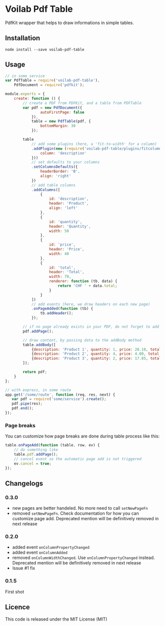 Voilab Pdf Table
====================

PdfKit wrapper that helps to draw informations in simple tables.

## Installation

```
node install --save voilab-pdf-table
```

## Usage

```js
// in some service
var PdfTable = require('voilab-pdf-table'),
    PdfDocument = require('pdfkit');

module.exports = {
    create: function () {
        // create a PDF from PDFKit, and a table from PDFTable
        var pdf = new PdfDocument({
                autoFirstPage: false
            }),
            table = new PdfTable(pdf, {
                bottomMargin: 30
            });

        table
            // add some plugins (here, a 'fit-to-width' for a column)
            .addPlugin(new (require('voilab-pdf-table/plugins/fitcolumn'))({
                column: 'description'
            }))
            // set defaults to your columns
            .setColumnsDefaults({
                headerBorder: 'B',
                align: 'right'
            })
            // add table columns
            .addColumns([
                {
                    id: 'description',
                    header: 'Product',
                    align: 'left'
                },
                {
                    id: 'quantity',
                    header: 'Quantity',
                    width: 50
                },
                {
                    id: 'price',
                    header: 'Price',
                    width: 40
                },
                {
                    id: 'total',
                    header: 'Total',
                    width: 70,
                    renderer: function (tb, data) {
                        return 'CHF ' + data.total;
                    }
                }
            ])
            // add events (here, we draw headers on each new page)
            .onPageAdded(function (tb) {
                tb.addHeader();
            });

        // if no page already exists in your PDF, do not forget to add one
        pdf.addPage();

        // draw content, by passing data to the addBody method
        table.addBody([
            {description: 'Product 1', quantity: 1, price: 20.10, total: 20.10},
            {description: 'Product 2', quantity: 4, price: 4.00, total: 16.00},
            {description: 'Product 3', quantity: 2, price: 17.85, total: 35.70}
        ]);

        return pdf;
    }
};
```

```js
// with express, in some route
app.get('/some/route', function (req, res, next) {
   var pdf = require('some/service').create();
   pdf.pipe(res);
   pdf.end();
});
```

### Page breaks

You can customize how page breaks are done during table process like this:

```js
table.onPageAdd(function (table, row, ev) {
    // do something like
    table.pdf.addPage();
    // cancel event so the automatic page add is not triggered
    ev.cancel = true;
});
```

## Changelogs

### 0.3.0
+ new pages are better handeled. No more need to call `setNewPageFn`
+ removed `setNewPageFn`. Check documentation for how you can customize page
add. Deprecated mention will be definitively removed in next release

### 0.2.0
+ added event `onColumnPropertyChanged`
+ added event `onColumnAdded`
+ removed `onColumnWidthChanged`. Use `onColumnPropertyChanged` instead.
Deprecated mention will be definitively removed in next release
+ Issue #1 fix

### 0.1.5
First shot

## Licence

This code is released under the MIT License (MIT)
